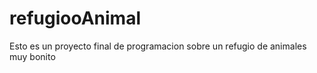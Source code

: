 # refugiooAnimal
 Esto es un  proyecto final de programacion sobre un refugio de animales muy bonito

